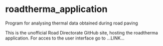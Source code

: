 # roadtherma_application
Program for analysing thermal data obtained during road paving

This is the unofficial Road Directorate GitHub site, hosting the roadtherma application. 
For acces to the user interface go to ...LINK... 
